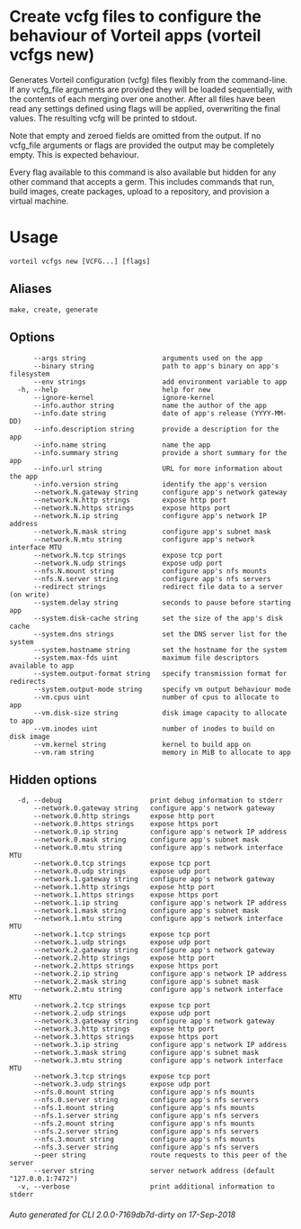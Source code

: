 # Create vcfg files to configure the behaviour of Vorteil apps (vorteil vcfgs new)

Generates Vorteil configuration (vcfg) files flexibly from the command-line. If
any vcfg_file arguments are provided they will be loaded sequentially, with the
contents of each merging over one another. After all files have been read any
settings defined using flags will be applied, overwriting the final values. The
resulting vcfg will be printed to stdout.

Note that empty and zeroed fields are omitted from the output. If no vcfg_file
arguments or flags are provided the output may be completely empty. This is
expected behaviour.

Every flag available to this command is also available but hidden for any other
command that accepts a germ. This includes commands that run, build images,
create packages, upload to a repository, and provision a virtual machine.

# Usage

```
vorteil vcfgs new [VCFG...] [flags]
```

## Aliases

```
make, create, generate
```

## Options

```
      --args string                   arguments used on the app
      --binary string                 path to app's binary on app's filesystem
      --env strings                   add environment variable to app
  -h, --help                          help for new
      --ignore-kernel                 ignore-kernel
      --info.author string            name the author of the app
      --info.date string              date of app's release (YYYY-MM-DD)
      --info.description string       provide a description for the app
      --info.name string              name the app
      --info.summary string           provide a short summary for the app
      --info.url string               URL for more information about the app
      --info.version string           identify the app's version
      --network.N.gateway string      configure app's network gateway
      --network.N.http strings        expose http port
      --network.N.https strings       expose https port
      --network.N.ip string           configure app's network IP address
      --network.N.mask string         configure app's subnet mask
      --network.N.mtu string          configure app's network interface MTU
      --network.N.tcp strings         expose tcp port
      --network.N.udp strings         expose udp port
      --nfs.N.mount string            configure app's nfs mounts
      --nfs.N.server string           configure app's nfs servers
      --redirect strings              redirect file data to a server (on write)
      --system.delay string           seconds to pause before starting app
      --system.disk-cache string      set the size of the app's disk cache
      --system.dns strings            set the DNS server list for the system
      --system.hostname string        set the hostname for the system
      --system.max-fds uint           maximum file descriptors available to app
      --system.output-format string   specify transmission format for redirects
      --system.output-mode string     specify vm output behaviour mode
      --vm.cpus uint                  number of cpus to allocate to app
      --vm.disk-size string           disk image capacity to allocate to app
      --vm.inodes uint                number of inodes to build on disk image
      --vm.kernel string              kernel to build app on
      --vm.ram string                 memory in MiB to allocate to app
```

## Hidden options

```
  -d, --debug                      print debug information to stderr
      --network.0.gateway string   configure app's network gateway
      --network.0.http strings     expose http port
      --network.0.https strings    expose https port
      --network.0.ip string        configure app's network IP address
      --network.0.mask string      configure app's subnet mask
      --network.0.mtu string       configure app's network interface MTU
      --network.0.tcp strings      expose tcp port
      --network.0.udp strings      expose udp port
      --network.1.gateway string   configure app's network gateway
      --network.1.http strings     expose http port
      --network.1.https strings    expose https port
      --network.1.ip string        configure app's network IP address
      --network.1.mask string      configure app's subnet mask
      --network.1.mtu string       configure app's network interface MTU
      --network.1.tcp strings      expose tcp port
      --network.1.udp strings      expose udp port
      --network.2.gateway string   configure app's network gateway
      --network.2.http strings     expose http port
      --network.2.https strings    expose https port
      --network.2.ip string        configure app's network IP address
      --network.2.mask string      configure app's subnet mask
      --network.2.mtu string       configure app's network interface MTU
      --network.2.tcp strings      expose tcp port
      --network.2.udp strings      expose udp port
      --network.3.gateway string   configure app's network gateway
      --network.3.http strings     expose http port
      --network.3.https strings    expose https port
      --network.3.ip string        configure app's network IP address
      --network.3.mask string      configure app's subnet mask
      --network.3.mtu string       configure app's network interface MTU
      --network.3.tcp strings      expose tcp port
      --network.3.udp strings      expose udp port
      --nfs.0.mount string         configure app's nfs mounts
      --nfs.0.server string        configure app's nfs servers
      --nfs.1.mount string         configure app's nfs mounts
      --nfs.1.server string        configure app's nfs servers
      --nfs.2.mount string         configure app's nfs mounts
      --nfs.2.server string        configure app's nfs servers
      --nfs.3.mount string         configure app's nfs mounts
      --nfs.3.server string        configure app's nfs servers
      --peer string                route requests to this peer of the server
      --server string              server network address (default "127.0.0.1:7472")
  -v, --verbose                    print additional information to stderr
```


###### Auto generated for CLI 2.0.0-7169db7d-dirty on 17-Sep-2018
